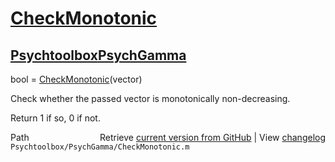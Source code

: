 # [CheckMonotonic](CheckMonotonic)
## [Psychtoolbox](Psychtoolbox)[PsychGamma](PsychGamma)

bool = [CheckMonotonic](CheckMonotonic)(vector)  
  
Check whether the passed vector is monotonically non-decreasing.  
  
Return 1 if so, 0 if not.  




<div class="code_header" style="text-align:right;">
  <span style="float:left;">Path&nbsp;&nbsp;</span> <span class="counter">Retrieve <a href=
  "https://raw.github.com/Psychtoolbox-3/Psychtoolbox-3/beta/Psychtoolbox/PsychGamma/CheckMonotonic.m">current version from GitHub</a> | View <a href=
  "https://github.com/Psychtoolbox-3/Psychtoolbox-3/commits/beta/Psychtoolbox/PsychGamma/CheckMonotonic.m">changelog</a></span>
</div>
<div class="code">
  <code>Psychtoolbox/PsychGamma/CheckMonotonic.m</code>
</div>

